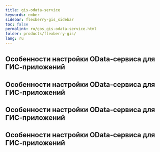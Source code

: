 ```yaml
---
title: gis-odata-service
keywords: ember
sidebar: flexberry-gis_sidebar
toc: false
permalink: ru/gos_gis-odata-service.html
folder: products/flexberry-gis/
lang: ru
---
```


## Особенности настройки OData-сервиса для ГИС-приложений
## Особенности настройки OData-сервиса для ГИС-приложений
## Особенности настройки OData-сервиса для ГИС-приложений
## Особенности настройки OData-сервиса для ГИС-приложений

